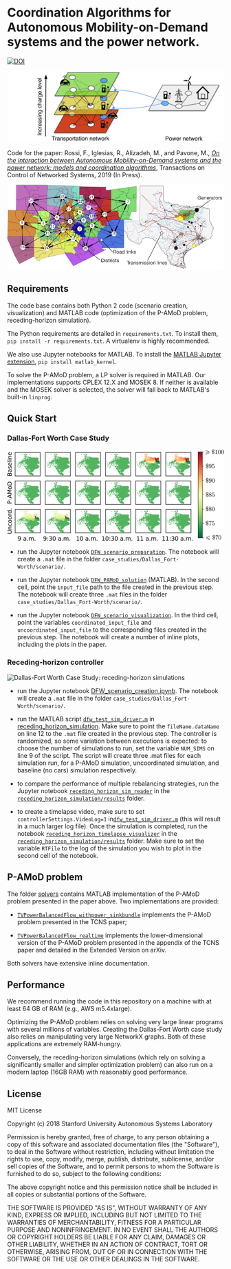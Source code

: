 # Coordination Algorithms for Autonomous Mobility-on-Demand systems and the power network.

[![DOI](https://zenodo.org/badge/140975383.svg)](https://zenodo.org/badge/latestdoi/140975383)

![On the interaction between Autonomous Mobility-on-Demand systems and the power network: models and coordination algorithms](media/pamod.png)

Code for the paper: Rossi, F., Iglesias, R., Alizadeh, M., and Pavone, M., [_On the interaction between Autonomous Mobility-on-Demand systems and the power network: models and coordination algorithms_](https://arxiv.org/pdf/1709.04906.pdf), Transactions on Control of Networked Systems, 2019 (In Press).

![Dallas-Fort Worth case study](media/case_study.png)

## Requirements

The code base contains both Python 2 code (scenario creation, visualization) and MATLAB code (optimization of the P-AMoD problem, receding-horizon simulation).

The Python requirements are detailed in `requirements.txt`. To install them, `pip install -r requirements.txt`. A virtualenv is highly recommended.

We also use Jupyter notebooks for MATLAB. To install the [MATLAB Jupyter extension](https://github.com/Calysto/matlab_kernel), `pip install matlab_kernel`.

To solve the P-AMoD problem, a LP solver is required in MATLAB. Our implementations supports CPLEX 12.X and MOSEK 8. If neither is available and the MOSEK solver is selected, the solver will fall back to MATLAB's built-in `linprog`.

## Quick Start

### Dallas-Fort Worth Case Study

![Dallas-Fort Worth Case Study: LMPs](media/LMPs_TX5_compact.png)

- run the Jupyter notebook [`DFW_scenario_preparation`](case_studies/Dallas_Fort-Worth/DFW_scenario_preparation.ipynb). The notebook will create a `.mat` file in the folder `case_studies/Dallas_Fort-Worth/scenario/`.

- run the Jupyter notebook [`DFW_PAMoD_solution`](case_studies/Dallas_Fort-Worth/DFW_PAMoD_solution.ipynb) (MATLAB). In the second cell, point the `input_file` path to the file created in the previous step. The notebook will create three `.mat` files in the folder `case_studies/Dallas_Fort-Worth/scenario/`.

- run the Jupyter notebook [`DFW_scenario_visualization`](case_studies/Dallas_Fort-Worth/DFW_scenario_visualization.ipynb). In the third cell, point the variables `coordinated_input_file` and `uncoordinated_input_file` to the corresponding files created in the previous step. The notebook will create a number of inline plots, including the plots in the paper.

### Receding-horizon controller

![Dallas-Fort Worth Case Study: receding-horizon simulations](media/rhc.gif)


- run the Jupyter notebook [DFW_scenario_creation.ipynb](case_studies/Dallas_Fort-Worth/DFW_scenario_creation.ipynb). The notebook will create a `.mat` file in the folder `case_studies/Dallas_Fort-Worth/scenario/`.

- run the MATLAB script [`dfw_test_sim_driver.m`](receding_horizon_simulation/dfw_test_sim_driver.m) in [receding_horizon_simulation](receding_horizon_simulation). Make sure to point the `fileName.dataName` on line 12 to the `.mat` file created in the previous step. The controller is randomized, so some variation between executions is expected: to choose the number of simulations to run, set the variable `NUM_SIMS` on line 9 of the script. The script will create three .mat files for each simulation run, for a P-AMoD simulation, uncoordinated simulation, and baseline (no cars) simulation respectively.

- to compare the performance of multiple rebalancing strategies, run the Jupyter notebook [`receding_horizon_sim_reader`](receding_horizon_simulation/results/receding_horizon_sim_reader.ipynb) in the [`receding_horizon_simulation/results`](receding_horizon_simulation/results) folder.

- to create a timelapse video, make sure to set `controllerSettings.VideoLog=1` in[`dfw_test_sim_driver.m`](receding_horizon_simulation/dfw_test_sim_driver.m) (this will result in a much larger log file). Once the simulation is completed, run the notebook [`receding_horizon_timelapse_visualizer`](receding_horizon_simulation/results/receding_horizon_timelapse_visualizer.ipynb) in the [`receding_horizon_simulation/results`](receding_horizon_simulation/results) folder. Make sure to set the variable `RTFile` to the log of the simulation you wish to plot in the second cell of the notebook.

## P-AMoD problem

The folder [solvers](solvers) contains MATLAB implementation of the P-AMoD problem presented in the paper above. Two implementations are provided:

- [`TVPowerBalancedFlow_withpower_sinkbundle`](solvers/TVPowerBalancedFlow_withpower_sinkbundle.m) implements the P-AMoD problem presented in the TCNS paper;

- [`TVPowerBalancedFlow_realtime`](solvers/TVPowerBalancedFlow_realtime.m) implements the lower-dimensional version of the P-AMoD problem presented in the appendix of the TCNS paper and detailed in the Extended Version on arXiv.

Both solvers have extensive inline documentation.

## Performance

We recommend running the code in this repository on a machine with at least 64 GB of RAM (e.g., AWS m5.4xlarge).

Optimizing the P-AMoD problem relies on solving very large linear programs with several millions of variables. Creating the Dallas-Fort Worth case study also relies on manipulating very large NetworkX graphs. Both of these applications are extremely RAM-hungry.

Conversely, the receding-horizon simulations (which rely on solving a significantly smaller and simpler optimization problem) can also run on a modern laptop (16GB RAM) with reasonably good performance.

## License

MIT License

Copyright (c) 2018 Stanford University Autonomous Systems Laboratory

Permission is hereby granted, free of charge, to any person obtaining a copy
of this software and associated documentation files (the "Software"), to deal
in the Software without restriction, including without limitation the rights
to use, copy, modify, merge, publish, distribute, sublicense, and/or sell
copies of the Software, and to permit persons to whom the Software is
furnished to do so, subject to the following conditions:

The above copyright notice and this permission notice shall be included in all
copies or substantial portions of the Software.

THE SOFTWARE IS PROVIDED "AS IS", WITHOUT WARRANTY OF ANY KIND, EXPRESS OR
IMPLIED, INCLUDING BUT NOT LIMITED TO THE WARRANTIES OF MERCHANTABILITY,
FITNESS FOR A PARTICULAR PURPOSE AND NONINFRINGEMENT. IN NO EVENT SHALL THE
AUTHORS OR COPYRIGHT HOLDERS BE LIABLE FOR ANY CLAIM, DAMAGES OR OTHER
LIABILITY, WHETHER IN AN ACTION OF CONTRACT, TORT OR OTHERWISE, ARISING FROM,
OUT OF OR IN CONNECTION WITH THE SOFTWARE OR THE USE OR OTHER DEALINGS IN THE
SOFTWARE.
